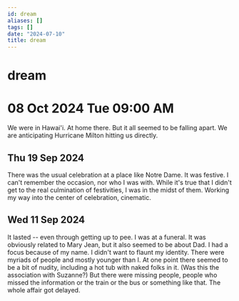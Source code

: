 ```yaml
---
id: dream
aliases: []
tags: []
date: "2024-07-10"
title: dream
---
```

# dream

# 08 Oct 2024 Tue 09:00 AM

We were in Hawai'i. At home there. But it all seemed to be falling apart. We are anticipating Hurricane Milton hitting us directly.

## Thu 19 Sep 2024

There was the usual celebration at a place like Notre Dame. It was festive. I can't remember the occasion, nor who I was with. While it's true that I didn't get to the real culmination of festivities, I was in the midst of them. Working my way into the center of celebration, cinematic.

## Wed 11 Sep 2024

It lasted -- even through getting up to pee. I was at a funeral. It was obviously related to Mary Jean, but it also seemed to be about Dad. I had a focus because of my name. I didn't want to flaunt my identity. There were myriads of people and mostly younger than I. At one point there seemed to be a bit of nudity, including a hot tub with naked folks in it. (Was this the association with Suzanne?) But there were missing people, people who missed the information or the train or the bus or something like that. The whole affair got delayed.
